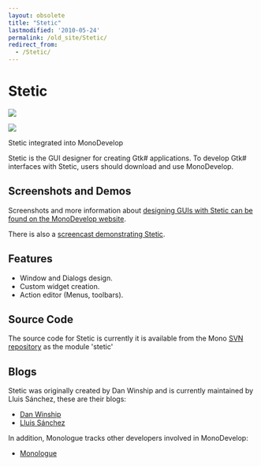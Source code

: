 ```yaml
---
layout: obsolete
title: "Stetic"
lastmodified: '2010-05-24'
permalink: /old_site/Stetic/
redirect_from:
  - /Stetic/
---
```


Stetic
======

[![]({{site.github.url}}/old_site/images/b/b1/Steticinmonodevelop_s.png)]({{site.github.url}}/old_site/images/b/b1/Steticinmonodevelop_s.png)

[![](/skins/common/images/magnify-clip.png)]({{site.github.url}}/old_site/images/b/b1/Steticinmonodevelop_s.png "Enlarge")

Stetic integrated into MonoDevelop

Stetic is the GUI designer for creating Gtk\# applications. To develop Gtk\# interfaces with Stetic, users should download and use MonoDevelop.

Screenshots and Demos
---------------------

Screenshots and more information about [designing GUIs with Stetic can be found on the MonoDevelop website](http://monodevelop.com/Documentation/Stetic_GUI_Designer).

There is also a [screencast demonstrating Stetic](http://monodevelop.com/Documentation/Creating_a_simple_user_interface_with_MonoDevelop).

Features
--------

-   Window and Dialogs design.
-   Custom widget creation.
-   Action editor (Menus, toolbars).

Source Code
-----------

The source code for Stetic is currently it is available from the Mono [SVN repository]({{site.github.url}}/old_site/SourceCodeRepository) as the module 'stetic'

Blogs
-----

Stetic was originally created by Dan Winship and is currently maintained by Lluis Sánchez, these are their blogs:

-   [Dan Winship](http://mysterion.org/~danw/blog/)
-   [Lluis Sánchez](http://primates.ximian.com/~lluis/blog/)

In addition, Monologue tracks other developers involved in MonoDevelop:

-   [Monologue](http://www.go-mono.com/monologue)


